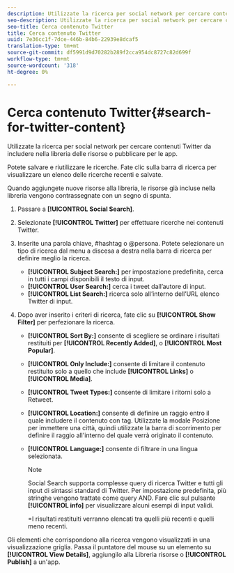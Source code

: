 ```yaml
---
description: Utilizzate la ricerca per social network per cercare contenuti Twitter da includere nella libreria delle risorse o pubblicare per le app.
seo-description: Utilizzate la ricerca per social network per cercare contenuti Twitter da includere nella libreria delle risorse o pubblicare per le app.
seo-title: Cerca contenuto Twitter
title: Cerca contenuto Twitter
uuid: 7e36cc1f-7dce-446b-84b6-22939e8dcaf5
translation-type: tm+mt
source-git-commit: df5991d9d70282b289f2cca954dc8727c82d699f
workflow-type: tm+mt
source-wordcount: '318'
ht-degree: 0%

---
```



# Cerca contenuto Twitter{#search-for-twitter-content}

Utilizzate la ricerca per social network per cercare contenuti Twitter da includere nella libreria delle risorse o pubblicare per le app.

Potete salvare e riutilizzare le ricerche. Fate clic sulla barra di ricerca per visualizzare un elenco delle ricerche recenti e salvate.

Quando aggiungete nuove risorse alla libreria, le risorse già incluse nella libreria vengono contrassegnate con un segno di spunta.

1. Passare a **[!UICONTROL Social Search]**.
1. Selezionate **[!UICONTROL Twitter]** per effettuare ricerche nei contenuti Twitter.
1. Inserite una parola chiave, #hashtag o @persona. Potete selezionare un tipo di ricerca dal menu a discesa a destra nella barra di ricerca per definire meglio la ricerca.

   * **[!UICONTROL Subject Search:]** per impostazione predefinita, cerca in tutti i campi disponibili il testo di input.
   * **[!UICONTROL User Search:]** cerca i tweet dall’autore di input.
   * **[!UICONTROL List Search:]** ricerca solo all’interno dell’URL elenco Twitter di input.

1. Dopo aver inserito i criteri di ricerca, fate clic su **[!UICONTROL Show Filter]** per perfezionare la ricerca.

   * **[!UICONTROL Sort By:]** consente di scegliere se ordinare i risultati restituiti per  **[!UICONTROL Recently Added]**, o  **[!UICONTROL Most Popular]**.

   * **[!UICONTROL Only Include:]** consente di limitare il contenuto restituito solo a quello che include  **[!UICONTROL Links]** o  **[!UICONTROL Media]**.

   * **[!UICONTROL Tweet Types:]** consente di limitare i ritorni solo a Retweet.
   * **[!UICONTROL Location:]** consente di definire un raggio entro il quale includere il contenuto con tag. Utilizzate la modale Posizione per immettere una città, quindi utilizzate la barra di scorrimento per definire il raggio all&#39;interno del quale verrà originato il contenuto.
   * **[!UICONTROL Language:]** consente di filtrare in una lingua selezionata.

      >[!NOTE]
      >
      >Social Search supporta complesse query di ricerca Twitter e tutti gli input di sintassi standard di Twitter. Per impostazione predefinita, più stringhe vengono trattate come query AND. Fare clic sul pulsante **[!UICONTROL info]** per visualizzare alcuni esempi di input validi.
      >
      >=I risultati restituiti verranno elencati tra quelli più recenti e quelli meno recenti.

Gli elementi che corrispondono alla ricerca vengono visualizzati in una visualizzazione griglia. Passa il puntatore del mouse su un elemento su **[!UICONTROL View Details]**, aggiungilo alla Libreria risorse o **[!UICONTROL Publish]** a un&#39;app.
